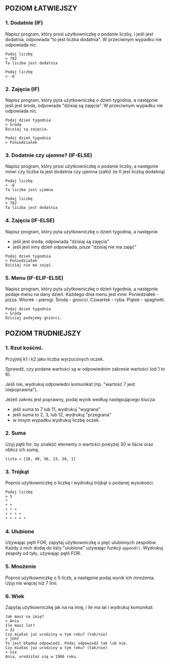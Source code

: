 ## POZIOM ŁATWIEJSZY

### 1. Dodatnie (IF)
Napisz program, który prosi użytkowniczkę o podanie liczby, i jeśli jest dodatnia, odpowiada "to jest liczba dodatnia". W przeciwnym wypadku nie odpowiada nic.
```
Podaj liczbę
> 782
Ta liczba jest dodatnia

Podaj liczbę
> -8

```

### 2. Zajęcia (IF)
Napisz program, który pyta użytkowniczkę o dzień tygodnia, a następnie jeśli jest środa, odpowiada "dzisiaj są zajęcia". W przeciwnym wypadku nie odpowiada nic.

```
Podaj dzień tygodnia
> Środa
Dzisiaj są zajęcia.

Podaj dzień tygodnia
> Poniedziałek

```

### 3. Dodatnie czy ujemne? (IF-ELSE)
Napisz program, który prosi użytkowniczkę o podanie liczby, a następnie mówi czy liczba ta jest dodatnia czy ujemna (załóż że 0 jest liczbą dodatnią)
```
Podaj liczbę
> -8
Ta liczba jest ujemna

Podaj liczbę
> 782
Ta liczba jest dodatnia
```
### 4. Zajęcia (IF-ELSE)
Napisz program, który pyta użytkowniczkę o dzień tygodnia, a następnie
- jeśli jest środa, odpowiada "dzisiaj są zajęcia"
- jeśli jest inny dzień odpowiada, pisze "dzisiaj nie ma zajęć"
```
Podaj dzień tygodnia
> Poniedziałek
Dzisiaj nie ma zajęć.
```

### 5. Menu (IF-ELIF-ELSE)
Napisz program, który pyta użytkowniczkę o dzień tygodnia, a następnie podaje menu na dany dzień. Każdego dnia menu jest inne: Poniedziałek - pizza. Wtorek - pierogi. Środa - gniocci. Czwartek - ryba. Piątek - spaghetti.
```
Podaj dzień tygodnia
> Środa
Dzisiaj podajemy gniocci.
```

## POZIOM TRUDNIEJSZY
### 1. Rzut kośćmi. 

Przyjmij k1 i k2 jako liczba wyrzuconych oczek.

Sprawdź, czy podane wartości są w odpowiednim zakresie wartości (od 1 to 6).

Jeśli nie, wydrukuj odpowiedni komunikat (np. "wartość 7 jest niepoprawna").

Jeżeli zakres jest poprawny, podaj wynik według następującego klucza:

- jeśli suma to 7 lub 11, wydrukuj "wygrana"
- jeśli suma to 2, 3, lub 12, wydrukuj "przegrana"
- w innym wypadku wydrukuj liczbę oczek.

### 2. Suma

Użyj pętli for, by znaleźć elementy o wartości powyżej 30 w liście oraz oblicz ich sumę.
```
lista = [10, 40, 56, 23, 56, 1]
```

### 3. Trójkąt
Poproś użytkowniczkę o liczbę i wydrukuj trójkąt o podanej wysokości.

```
Podaj liczbę
> 5
*
* *
* * *
* * * *
* * * * *
```

### 4. Ulubione
Używając pętli FOR, zapytaj użytkowniczkę o pięć ulubionych zespołów. Każdy z nich dodaj do listy "ulubione" używając funkcji `append()`. Wydrukuj zespoły od tyłu, używając pętli FOR.

### 5. Mnożenie
Poproś użytkowniczkę o 5 liczb, a następnie podaj wynik ich mnożenia. Użyj nie więcej niż 7 linii.

### 6. Wiek

Zapytaj użytkowniczkę jak na na imię, i ile ma lat i wydrukuj komunikat:
```
Jak masz na imię?
> Ania
Ile masz lat?
> 32
Czy miałaś już urodziny w tym roku? (tak/nie)
> jhhf
To jest błędna odpowiedź. Podaj odpowiedź tak lub nie.
Czy miałaś już urodziny w tym roku? (tak/nie)
> nie
Ania, urodziłaś się w 1986 roku.
```
